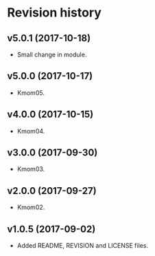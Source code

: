 Revision history
=======================================


v5.0.1 (2017-10-18)
---------------------------------------

* Small change in module.


v5.0.0 (2017-10-17)
---------------------------------------

* Kmom05.


v4.0.0 (2017-10-15)
---------------------------------------

* Kmom04.


v3.0.0 (2017-09-30)
---------------------------------------

* Kmom03.


v2.0.0 (2017-09-27)
---------------------------------------

* Kmom02.



v1.0.5 (2017-09-02)
---------------------------------------

* Added README, REVISION and LICENSE files.